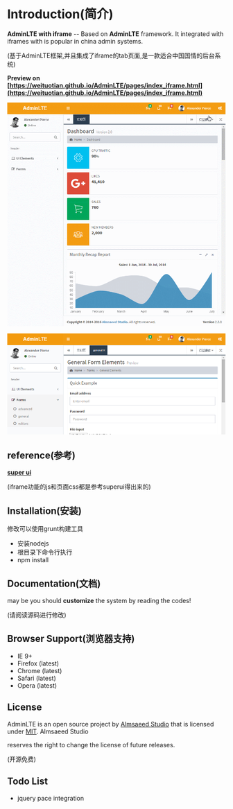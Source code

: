Introduction(简介)
================

**AdminLTE with iframe** -- Based on **AdminLTE** framework. It integrated with iframes with is popular in china admin systems.

(基于AdminLTE框架,并且集成了iframe的tab页面,是一款适合中国国情的后台系统)

**Preview on [https://weituotian.github.io/AdminLTE/pages/index_iframe.html](https://weituotian.github.io/AdminLTE/pages/index_iframe.html)**


![preview image1](preview/GIF.gif)

![preview image2](preview/img1.png)

reference(参考)
-------------
**[super ui](https://github.com/tzhsweet/superui)**

(iframe功能的js和页面css都是参考superui得出来的)

Installation(安装)
----------------
修改可以使用grunt构建工具

- 安装nodejs
- 根目录下命令行执行
- npm install

Documentation(文档)
-----------------
may be you should **customize** the system by reading the codes!

(请阅读源码进行修改)

Browser Support(浏览器支持)
----------------------
- IE 9+
- Firefox (latest)
- Chrome (latest)
- Safari (latest)
- Opera (latest)


License
-------
AdminLTE is an open source project by [Almsaeed Studio](https://almsaeedstudio.com) that is licensed under [MIT](http://opensource.org/licenses/MIT). Almsaeed Studio

reserves the right to change the license of future releases.

(开源免费)

Todo List
---------
- jquery pace integration

